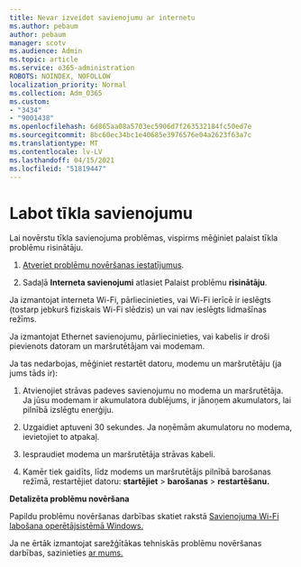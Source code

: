 ```yaml
---
title: Nevar izveidot savienojumu ar internetu
ms.author: pebaum
author: pebaum
manager: scotv
ms.audience: Admin
ms.topic: article
ms.service: o365-administration
ROBOTS: NOINDEX, NOFOLLOW
localization_priority: Normal
ms.collection: Adm_O365
ms.custom:
- "3434"
- "9001438"
ms.openlocfilehash: 6d865aa08a5703ec5906d7f263532184fc50ed7e
ms.sourcegitcommit: 8bc60ec34bc1e40685e3976576e04a2623f63a7c
ms.translationtype: MT
ms.contentlocale: lv-LV
ms.lasthandoff: 04/15/2021
ms.locfileid: "51819447"
---
```

# <a name="fix-network-connection"></a>Labot tīkla savienojumu

Lai novērstu tīkla savienojuma problēmas, vispirms mēģiniet palaist tīkla problēmu risinātāju. 

1. [Atveriet problēmu novēršanas iestatījumus](ms-settings:troubleshoot).

2. Sadaļā **Interneta savienojumi** atlasiet Palaist problēmu **risinātāju**.

Ja izmantojat interneta Wi-Fi, pārliecinieties, vai Wi-Fi ierīcē ir ieslēgts (tostarp jebkurš fiziskais Wi-Fi slēdzis) un vai nav ieslēgts lidmašīnas režīms.

Ja izmantojat Ethernet savienojumu, pārliecinieties, vai kabelis ir droši pievienots datoram un maršrutētājam vai modemam.

Ja tas nedarbojas, mēģiniet restartēt datoru, modemu un maršrutētāju (ja jums tāds ir):

1. Atvienojiet strāvas padeves savienojumu no modema un maršrutētāja. Ja jūsu modemam ir akumulatora dublējums, ir jānoņem akumulators, lai pilnībā izslēgtu enerģiju.

2. Uzgaidiet aptuveni 30 sekundes. Ja noņēmām akumulatoru no modema, ievietojiet to atpakaļ.

3. Iespraudiet modema un maršrutētāja strāvas kabeli.

4. Kamēr tiek gaidīts, līdz modems un maršrutētājs pilnībā barošanas režīmā, restartējiet datoru: **startējiet**  >  **barošanas**  >  **restartēšanu.**

**Detalizēta problēmu novēršana**

Papildu problēmu novēršanas darbības skatiet rakstā [Savienojuma Wi-Fi labošana operētājsistēmā Windows.](https://support.microsoft.com/help/10741?ocid=SMC10741%2F) 

Ja ne ērtāk izmantojat sarežģītākas tehniskās problēmu novēršanas darbības, sazinieties [ar mums.](https://support.microsoft.com/contactus)
